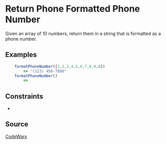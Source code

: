 # Return Phone Formatted Phone Number

Given an array of 10 numbers, return them in a string that is formatted as a phone number.

## Examples

```javascript
    formatPhoneNumber([1,2,3,4,5,6,7,8,9,0])
        => "(123) 456-7890"
    formatPhoneNumber()
        => 
```

## Constraints
- 

## Source
[CodeWars](https://www.codewars.com/kata/525f50e3b73515a6db000b83)